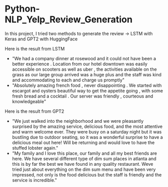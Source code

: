 # Python-NLP_Yelp_Review_Generation

In this project, I tried two methods to generate the review 
-> LSTM with Keras and GPT2 with HuggingFace

Here is the result from LSTM
- "We had a company dinner at rosewood and it could not have been a better experience . Location from our hotel downtown was easily accessible on scooters as well as uber , the activities available on the grass as our large group arrived was a huge plus and the staff was kind and accommodating to each and charge us promptly"
- "Absolutely amazing french food , never disappointing . We started with escargot and oysters beautiful way to get the appetite going , with some fresh bread and a cocktail . Our server was friendly , courteous and knowledgeable"

Here is the result from GPT2
- "We just walked into the neighborhood and we were pleasantly surprised by the amazing service, delicious food, and the most attentive and warm welcome ever. They were busy on a saturday night but it was bustling due to outdoor seating, so it was a wonderful surprise to have a delicious meal out here! Will be returning and would love to have the stuffed lobster again."
- "My family and I love this place, our family and all my best friends are here. We have several different type of dim sum places in atlanta and this is by far the best we have found in any quality restaurant. Weve tried just about everything on the dim sum menu and have been very impressed, not only is the food delicious but the staff is friendly and the service is incredible."
